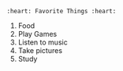 	:heart: Favorite Things	:heart:
1. Food
2. Play Games
3. Listen to music
4. Take pictures
5. Study
